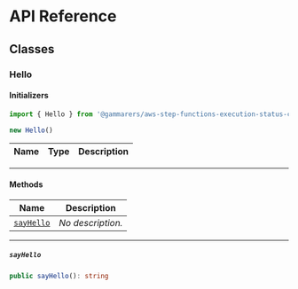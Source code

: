 # API Reference <a name="API Reference" id="api-reference"></a>



## Classes <a name="Classes" id="Classes"></a>

### Hello <a name="Hello" id="@gammarers/aws-step-functions-execution-status-change-detection-event-rule.Hello"></a>

#### Initializers <a name="Initializers" id="@gammarers/aws-step-functions-execution-status-change-detection-event-rule.Hello.Initializer"></a>

```typescript
import { Hello } from '@gammarers/aws-step-functions-execution-status-change-detection-event-rule'

new Hello()
```

| **Name** | **Type** | **Description** |
| --- | --- | --- |

---

#### Methods <a name="Methods" id="Methods"></a>

| **Name** | **Description** |
| --- | --- |
| <code><a href="#@gammarers/aws-step-functions-execution-status-change-detection-event-rule.Hello.sayHello">sayHello</a></code> | *No description.* |

---

##### `sayHello` <a name="sayHello" id="@gammarers/aws-step-functions-execution-status-change-detection-event-rule.Hello.sayHello"></a>

```typescript
public sayHello(): string
```





